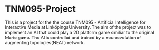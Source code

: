 # TNM095-Project
This is a project for the the course TNM095 - Artificial Intelligence for Interactive Media at Linköpings University. The aim of the project was to implement an AI that could play a 2D platform game similiar to the original Mario game. The AI is controlled and trained by a neuroevolution of augmenting topologies(NEAT) network. 